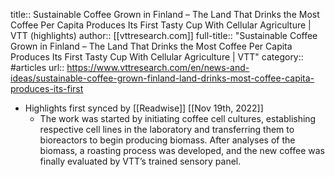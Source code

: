 title:: Sustainable Coffee Grown in Finland – The Land That Drinks the Most Coffee Per Capita Produces Its First Tasty Cup With Cellular Agriculture  | VTT (highlights)
author:: [[vttresearch.com]]
full-title:: "Sustainable Coffee Grown in Finland – The Land That Drinks the Most Coffee Per Capita Produces Its First Tasty Cup With Cellular Agriculture  | VTT"
category:: #articles
url:: https://www.vttresearch.com/en/news-and-ideas/sustainable-coffee-grown-finland-land-drinks-most-coffee-capita-produces-its-first

- Highlights first synced by [[Readwise]] [[Nov 19th, 2022]]
	- The work was started by initiating coffee cell cultures, establishing respective cell lines in the laboratory and transferring them to bioreactors to begin producing biomass. After analyses of the biomass, a roasting process was developed, and the new coffee was finally evaluated by VTT’s trained sensory panel.